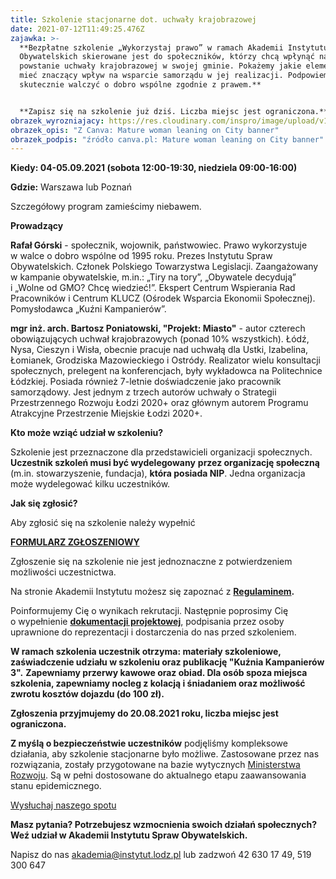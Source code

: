 ```yaml
---
title: Szkolenie stacjonarne dot. uchwały krajobrazowej
date: 2021-07-12T11:49:25.476Z
zajawka: >-
  **Bezpłatne szkolenie „Wykorzystaj prawo” w ramach Akademii Instytutu Spraw
  Obywatelskich skierowane jest do społeczników, którzy chcą wpłynąć na
  powstanie uchwały krajobrazowej w swojej gminie. Pokażemy jakie elementy mogą
  mieć znaczący wpływ na wsparcie samorządu w jej realizacji. Podpowiemy jak
  skutecznie walczyć o dobro wspólne zgodnie z prawem.**


  **Zapisz się na szkolenie już dziś. Liczba miejsc jest ograniczona.**
obrazek_wyrozniajacy: https://res.cloudinary.com/inspro/image/upload/v1626091268/aiso/Zdj%C4%99cia%20szkolenia/UCHWA%C5%81A_KRAJOBRAZOWA1.png
obrazek_opis: "Z Canva: Mature woman leaning on City banner"
obrazek_podpis: "źródło canva.pl: Mature woman leaning on City banner"
---
```

**Kiedy: 04-05.09.2021 (sobota 12:00-19:30, niedziela 09:00-16:00)**

**Gdzie:** Warszawa lub Poznań

Szczegółowy program zamieścimy niebawem.

**Prowadzący**

**Rafał Górski** - społecznik, wojownik, państwowiec. Prawo wykorzystuje w walce o dobro wspólne od 1995 roku. Prezes Instytutu Spraw Obywatelskich. Członek Polskiego Towarzystwa Legislacji. Zaangażowany w kampanie obywatelskie, m.in.: „Tiry na tory”, „Obywatele decydują” i „Wolne od GMO? Chcę wiedzieć!”. Ekspert Centrum Wspierania Rad Pracowników i Centrum KLUCZ (Ośrodek Wsparcia Ekonomii Społecznej). Pomysłodawca „Kuźni Kampanierów”.

**mgr inż. arch. Bartosz Poniatowski, "Projekt: Miasto"** - autor czterech obowiązujących uchwał krajobrazowych (ponad 10% wszystkich). Łódź, Nysa, Cieszyn i Wisła, obecnie pracuje nad uchwałą dla Ustki, Izabelina, Łomianek, Grodziska Mazowieckiego i Ostródy. Realizator wielu konsultacji społecznych, prelegent na konferencjach, były wykładowca na Politechnice Łódzkiej. Posiada również 7-letnie doświadczenie jako pracownik samorządowy. Jest jednym z trzech autorów uchwały o Strategii Przestrzennego Rozwoju Łodzi 2020+ oraz głównym autorem Programu Atrakcyjne Przestrzenie Miejskie Łodzi 2020+.

**Kto może wziąć udział w szkoleniu?**

Szkolenie jest przeznaczone dla przedstawicieli organizacji społecznych. **Uczestnik szkoleń musi być wydelegowany** **przez organizację społeczną** (m.in. stowarzyszenie, fundacja), **która posiada NIP**. Jedna organizacja może wydelegować kilku uczestników.

**Jak się zgłosić?**

Aby zgłosić się na szkolenie należy wypełnić[](https://forms.gle/QDVnGAVcfetC9gTW8)

**[FORMULARZ ZGŁOSZENIOWY](https://forms.gle/QDVnGAVcfetC9gTW8)**

Zgłoszenie się na szkolenie nie jest jednoznaczne z potwierdzeniem możliwości uczestnictwa.

Na stronie Akademii Instytutu możesz się zapoznać z **[Regulaminem](https://res.cloudinary.com/inspro/raw/upload/v1601120217/aiso/regulamin_z_zalacznikami.zip).**

Poinformujemy Cię o wynikach rekrutacji. Następnie poprosimy Cię o wypełnienie **[dokumentacji projektowej](https://res.cloudinary.com/inspro/raw/upload/v1595492482/aiso/dokumenty_przystapienia_do_projektu.zip)**, podpisania przez osoby uprawnione do reprezentacji i dostarczenia do nas przed szkoleniem.

**W ramach szkolenia uczestnik otrzyma: materiały szkoleniowe, zaświadczenie udziału w szkoleniu oraz publikację "Kuźnia Kampanierów 3".** **Zapewniamy przerwy kawowe oraz obiad. Dla osób spoza miejsca szkolenia, zapewniamy nocleg z kolacją i śniadaniem oraz możliwość zwrotu kosztów dojazdu (do 100 zł).**

**Zgłoszenia przyjmujemy do 20.08.2021 roku, liczba miejsc jest ograniczona.**

**Z myślą o bezpieczeństwie uczestników** podjęliśmy kompleksowe działania, aby szkolenie stacjonarne było możliwe. Zastosowane przez nas rozwiązania, zostały przygotowane na bazie wytycznych [Ministerstwa Rozwoju](https://www.gov.pl/web/rozwoj/spotkania-biznesowe-szkolenia-konferencje-i-kongresy). Są w pełni dostosowane do aktualnego etapu zaawansowania stanu epidemicznego.

[Wysłuchaj naszego spotu](https://instytutsprawobywatelskich.pl/wp-content/uploads/2021/02/spot-aiso.mp3)

**Masz pytania? Potrzebujesz wzmocnienia swoich działań społecznych? Weź udział w Akademii Instytutu Spraw Obywatelskich.**

Napisz do nas [akademia@instytut.lodz.pl](mailto:akademia@instytut.lodz.pl) lub zadzwoń 42 630 17 49, 519 300 647